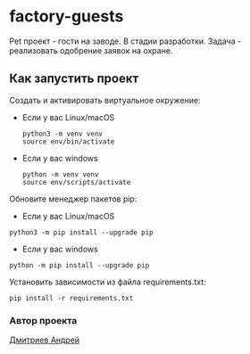 # factory-guests
Pet проект - гости на заводе. В стадии разработки. Задача - реализовать одобрение заявок на охране.

## Как запустить проект

Cоздать и активировать виртуальное окружение:

* Если у вас Linux/macOS

    ```
    python3 -m venv venv  
    source env/bin/activate
    ```

* Если у вас windows

    ```
    python -m venv venv
    source env/scripts/activate
    ```

Обновите менеджер пакетов pip:
* Если у вас Linux/macOS
```
python3 -m pip install --upgrade pip
```

* Если у вас windows
```
python -m pip install --upgrade pip
```


Установить зависимости из файла requirements.txt:

```
pip install -r requirements.txt
```


### Автор проекта

[Дмитриев Андрей](https://github.com/dmi3ev1987)

